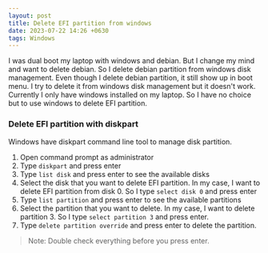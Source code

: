 ```yaml
---
layout: post
title: Delete EFI partition from windows
date: 2023-07-22 14:26 +0630
tags: Windows
---
```


I was dual boot my laptop with windows and debian. 
But I change my mind and want to delete debian. 
So I delete debian partition from windows disk management. 
Even though I delete debian partition, it still show up in boot menu.
I try to delete it from windows disk management but it doesn't work.
Currently I only have windows installed on my laptop. 
So I have no choice but to use windows to delete EFI partition.

### Delete EFI partition with diskpart

Windows have diskpart command line tool to manage disk partition.

1. Open command prompt as administrator
2. Type `diskpart` and press enter
3. Type `list disk` and press enter to see the available disks
4. Select the disk that you want to delete EFI partition. In my case, I want to delete EFI partition from disk 0. So I type `select disk 0` and press enter
5. Type `list partition` and press enter to see the available partitions
6. Select the partition that you want to delete. In my case, I want to delete partition 3. 
So I type `select partition 3` and press enter.
7. Type `delete partition override` and press enter to delete the partition.

> Note: Double check everything before you press enter. 
